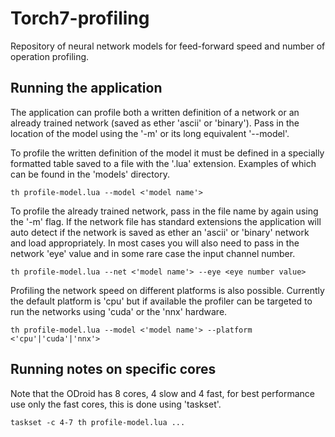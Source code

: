 # Torch7-profiling

Repository of neural network models for feed-forward speed and number of
operation profiling.


## Running the application

The application can profile both a written definition of a network or an
already trained network (saved as ether 'ascii' or 'binary'). Pass in the
location of the model using the '-m' or its long equivalent '--model'.

To profile the written definition of the model it must be defined in a specially
formatted table saved to a file with the '.lua' extension. Examples of which
can be found in the 'models' directory.

```
th profile-model.lua --model <'model name'>
```

To profile the already trained network, pass in the file name by again using
the '-m' flag. If the network file has standard extensions the application
will auto detect if the network is saved as ether an 'ascii' or 'binary'
network and load appropriately. In most cases you will also need to pass in
the network 'eye' value and in some rare case the input channel number.


```
th profile-model.lua --net <'model name'> --eye <eye number value>
```

Profiling the network speed on different platforms is also possible. Currently
the default platform is 'cpu' but if available the profiler can be targeted to
run the networks using 'cuda' or the 'nnx' hardware.


```
th profile-model.lua --model <'model name'> --platform <'cpu'|'cuda'|'nnx'>
```


## Running notes on specific cores

Note that the ODroid has 8 cores, 4 slow and 4 fast, for best performance use
only the fast cores, this is done using 'taskset'.


```
taskset -c 4-7 th profile-model.lua ...
```
